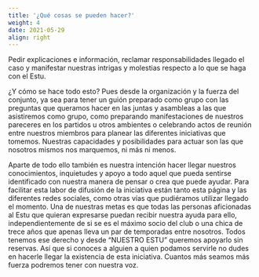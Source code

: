 ```yaml
---
title: '¿Qué cosas se pueden hacer?'
weight: 4
date: 2021-05-29
align: right
---
```


Pedir explicaciones e información, reclamar responsabilidades llegado el caso y manifestar nuestras intrigas y molestias respecto a lo que se haga con el Estu.

¿Y cómo se hace todo esto? Pues desde la organización y la fuerza del conjunto, ya sea para tener un guión preparado como grupo con las preguntas que queramos hacer en las juntas y asambleas a las que asistiremos como grupo, como preparando manifestaciones de nuestros pareceres en los partidos u otros ambientes o celebrando actos de reunión entre nuestros miembros para planear las diferentes iniciativas que tomemos. Nuestras capacidades y posibilidades para actuar son las que nosotros mismos nos marquemos, ni más ni menos.

Aparte de todo ello también es nuestra intención hacer llegar nuestros conocimientos, inquietudes y apoyo a todo aquel que pueda sentirse identificado con nuestra manera de pensar o crea que puede ayudar. Para facilitar esta labor de difusión de la iniciativa están tanto esta página y las diferentes redes sociales, como otras vías que pudiéramos utilizar llegado el momento. Una de nuestras metas es que todas las personas aficionadas al Estu que quieran expresarse puedan recibir nuestra ayuda para ello, independientemente de si se es el máximo socio del club o una chica de trece años que apenas lleva un par de temporadas entre nosotros. Todos tenemos ese derecho y desde “NUESTRO ESTU” queremos apoyarlo sin reservas. Así que si conoces a alguien a quien podamos servirle no dudes en hacerle llegar la existencia de esta iniciativa. Cuantos más seamos más fuerza podremos tener con nuestra voz.



